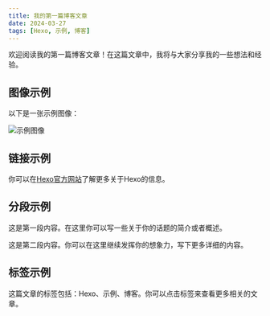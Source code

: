 ```yaml
---
title: 我的第一篇博客文章
date: 2024-03-27
tags: [Hexo, 示例, 博客]
---
```


欢迎阅读我的第一篇博客文章！在这篇文章中，我将与大家分享我的一些想法和经验。

## 图像示例

以下是一张示例图像：

![示例图像](/images/sample-image.jpg)

## 链接示例

你可以在[Hexo官方网站](https://hexo.io/)了解更多关于Hexo的信息。

## 分段示例

这是第一段内容。在这里你可以写一些关于你的话题的简介或者概述。

这是第二段内容。你可以在这里继续发挥你的想象力，写下更多详细的内容。

## 标签示例

这篇文章的标签包括：Hexo、示例、博客。你可以点击标签来查看更多相关的文章。
